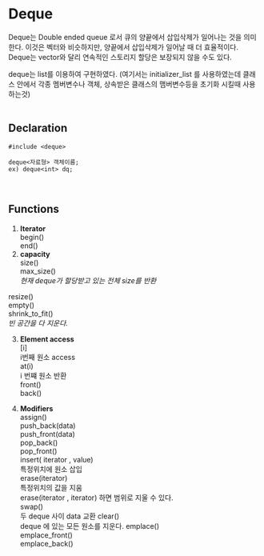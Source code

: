 Deque
======
Deque는 Double ended queue 로서 큐의 양끝에서 삽입삭제가 일어나는 것을 의미한다.
이것은 벡터와 비슷하지만, 양끝에서 삽입삭제가 일어날 때 더 효율적이다. Deque는 vector와 달리 연속적인 스토리지 할당은 보장되지 않을 수도 있다.

deque는 list를 이용하여 구현하였다. (여기서는 initializer_list 를 사용하였는데 클래스 안에서 각종 멤버변수나 객체, 상속받은 클래스의 맴버변수등을 초기화 시킬때 사용하는것)<br>
<br>
## Declaration
~~~
#include <deque>

deque<자료형> 객체이름;
ex) deque<int> dq;

~~~
<br>


## Functions
1. **Iterator**<br>
 begin()<br>
 end() <br>
2. **capacity**<br>
 size()<br>
 max_size()<br>
 *현재 deque가 할당받고 있는 전체 size를 반환*

 resize()<br>
 empty()<br>
 shrink_to_fit()<br>
 *빈 공간을 다 지운다.*

3. **Element access**<br>
[i]<br>
i번째 원소 access<br>
at(i)<br>
i 번쨰 원소 반환<br>
front()<br>
back()<br>

4. **Modifiers**<br>
 assign()<br>
 push_back(data)<br>
push_front(data)<br>
pop_back()<br>
pop_front()<br>
insert( iterator , value)<br>
특정위치에 원소 삽입<br>
erase(iterator)<br>
특정위치의 값을 지움<br>
erase(iterator , iterator) 하면 범위로 지울 수 있다.<br>
swap()<br>
  두 deque 사이 data 교환
clear()<br>
  deque 에 있는 모든 원소를 지운다.
emplace()<br>
emplace_front()<br>
emplace_back()<br>
